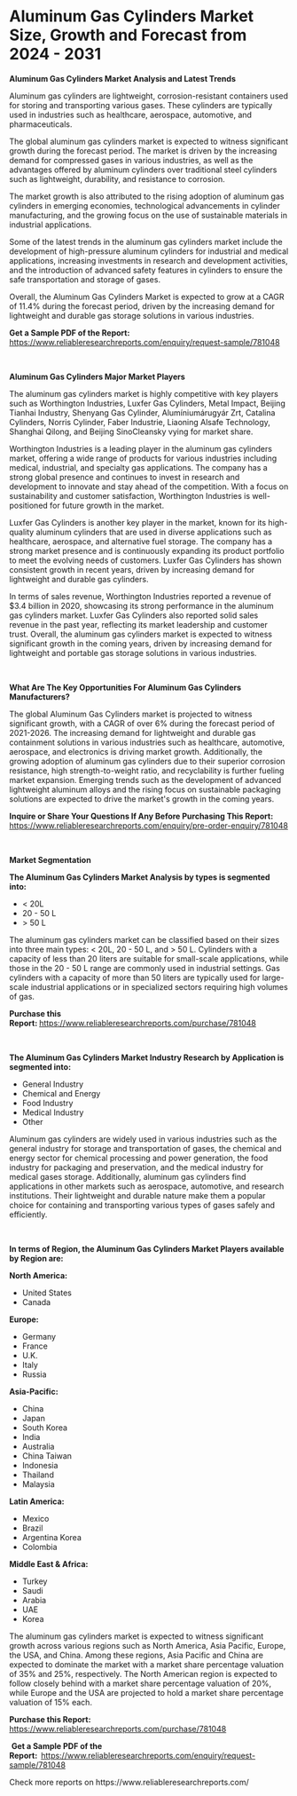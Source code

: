 <p><h1>Aluminum Gas Cylinders Market Size, Growth and Forecast from 2024 - 2031</h1></p><p><strong>Aluminum Gas Cylinders Market Analysis and Latest Trends</strong></p>
<p><p>Aluminum gas cylinders are lightweight, corrosion-resistant containers used for storing and transporting various gases. These cylinders are typically used in industries such as healthcare, aerospace, automotive, and pharmaceuticals.</p><p>The global aluminum gas cylinders market is expected to witness significant growth during the forecast period. The market is driven by the increasing demand for compressed gases in various industries, as well as the advantages offered by aluminum cylinders over traditional steel cylinders such as lightweight, durability, and resistance to corrosion.</p><p>The market growth is also attributed to the rising adoption of aluminum gas cylinders in emerging economies, technological advancements in cylinder manufacturing, and the growing focus on the use of sustainable materials in industrial applications.</p><p>Some of the latest trends in the aluminum gas cylinders market include the development of high-pressure aluminum cylinders for industrial and medical applications, increasing investments in research and development activities, and the introduction of advanced safety features in cylinders to ensure the safe transportation and storage of gases.</p><p>Overall, the Aluminum Gas Cylinders Market is expected to grow at a CAGR of 11.4% during the forecast period, driven by the increasing demand for lightweight and durable gas storage solutions in various industries.</p></p>
<p><strong>Get a Sample PDF of the Report:&nbsp;</strong> <a href="https://www.reliableresearchreports.com/enquiry/request-sample/781048">https://www.reliableresearchreports.com/enquiry/request-sample/781048</a></p>
<p>&nbsp;</p>
<p><strong>Aluminum Gas Cylinders Major Market Players</strong></p>
<p><p>The aluminum gas cylinders market is highly competitive with key players such as Worthington Industries, Luxfer Gas Cylinders, Metal Impact, Beijing Tianhai Industry, Shenyang Gas Cylinder, Alumíniumárugyár Zrt, Catalina Cylinders, Norris Cylinder, Faber Industrie, Liaoning Alsafe Technology, Shanghai Qilong, and Beijing SinoCleansky vying for market share.</p><p>Worthington Industries is a leading player in the aluminum gas cylinders market, offering a wide range of products for various industries including medical, industrial, and specialty gas applications. The company has a strong global presence and continues to invest in research and development to innovate and stay ahead of the competition. With a focus on sustainability and customer satisfaction, Worthington Industries is well-positioned for future growth in the market.</p><p>Luxfer Gas Cylinders is another key player in the market, known for its high-quality aluminum cylinders that are used in diverse applications such as healthcare, aerospace, and alternative fuel storage. The company has a strong market presence and is continuously expanding its product portfolio to meet the evolving needs of customers. Luxfer Gas Cylinders has shown consistent growth in recent years, driven by increasing demand for lightweight and durable gas cylinders.</p><p>In terms of sales revenue, Worthington Industries reported a revenue of $3.4 billion in 2020, showcasing its strong performance in the aluminum gas cylinders market. Luxfer Gas Cylinders also reported solid sales revenue in the past year, reflecting its market leadership and customer trust. Overall, the aluminum gas cylinders market is expected to witness significant growth in the coming years, driven by increasing demand for lightweight and portable gas storage solutions in various industries.</p></p>
<p>&nbsp;</p>
<p><strong>What Are The Key Opportunities For Aluminum Gas Cylinders Manufacturers?</strong></p>
<p><p>The global Aluminum Gas Cylinders market is projected to witness significant growth, with a CAGR of over 6% during the forecast period of 2021-2026. The increasing demand for lightweight and durable gas containment solutions in various industries such as healthcare, automotive, aerospace, and electronics is driving market growth. Additionally, the growing adoption of aluminum gas cylinders due to their superior corrosion resistance, high strength-to-weight ratio, and recyclability is further fueling market expansion. Emerging trends such as the development of advanced lightweight aluminum alloys and the rising focus on sustainable packaging solutions are expected to drive the market's growth in the coming years.</p></p>
<p><strong>Inquire or Share Your Questions If Any Before Purchasing This Report:</strong> <a href="https://www.reliableresearchreports.com/enquiry/pre-order-enquiry/781048">https://www.reliableresearchreports.com/enquiry/pre-order-enquiry/781048</a></p>
<p>&nbsp;</p>
<p><strong>Market Segmentation</strong></p>
<p><strong>The Aluminum Gas Cylinders Market Analysis by types is segmented into:</strong></p>
<p><ul><li>< 20L</li><li>20 - 50 L</li><li>> 50 L</li></ul></p>
<p><p>The aluminum gas cylinders market can be classified based on their sizes into three main types: < 20L, 20 - 50 L, and > 50 L. Cylinders with a capacity of less than 20 liters are suitable for small-scale applications, while those in the 20 - 50 L range are commonly used in industrial settings. Gas cylinders with a capacity of more than 50 liters are typically used for large-scale industrial applications or in specialized sectors requiring high volumes of gas.</p></p>
<p><strong>Purchase this Report:&nbsp;</strong><a href="https://www.reliableresearchreports.com/purchase/781048">https://www.reliableresearchreports.com/purchase/781048</a></p>
<p>&nbsp;</p>
<p><strong>The Aluminum Gas Cylinders Market Industry Research by Application is segmented into:</strong></p>
<p><ul><li>General Industry</li><li>Chemical and Energy</li><li>Food Industry</li><li>Medical Industry</li><li>Other</li></ul></p>
<p><p>Aluminum gas cylinders are widely used in various industries such as the general industry for storage and transportation of gases, the chemical and energy sector for chemical processing and power generation, the food industry for packaging and preservation, and the medical industry for medical gases storage. Additionally, aluminum gas cylinders find applications in other markets such as aerospace, automotive, and research institutions. Their lightweight and durable nature make them a popular choice for containing and transporting various types of gases safely and efficiently.</p></p>
<p>&nbsp;</p>
<p><strong>In terms of Region, the Aluminum Gas Cylinders Market Players available by Region are:</strong></p>
<p>
    <p> <strong> North America: </strong>
        <ul>
            <li>United States</li>
            <li>Canada</li>
        </ul>
        </p> 
    <p> <strong> Europe: </strong>
        <ul>
            <li>Germany</li>
            <li>France</li>
            <li>U.K.</li>
            <li>Italy</li>
            <li>Russia</li>
        </ul>
        </p> 
    <p> <strong> Asia-Pacific: </strong>
        <ul>
            <li>China</li>
            <li>Japan</li>
            <li>South Korea</li>
            <li>India</li>
            <li>Australia</li>
            <li>China Taiwan</li>
            <li>Indonesia</li>
            <li>Thailand</li>
            <li>Malaysia</li>
        </ul>
        </p> 
    <p> <strong> Latin America: </strong>
        <ul>
            <li>Mexico</li>
            <li>Brazil</li>
            <li>Argentina Korea</li>
            <li>Colombia</li>
        </ul>
        </p> 
    <p> <strong> Middle East & Africa: </strong>
        <ul>
            <li>Turkey</li>
            <li>Saudi</li>
            <li>Arabia</li>
            <li>UAE</li>
            <li>Korea</li>
        </ul>
    </p>
    </p>
<p><p>The aluminum gas cylinders market is expected to witness significant growth across various regions such as North America, Asia Pacific, Europe, the USA, and China. Among these regions, Asia Pacific and China are expected to dominate the market with a market share percentage valuation of 35% and 25%, respectively. The North American region is expected to follow closely behind with a market share percentage valuation of 20%, while Europe and the USA are projected to hold a market share percentage valuation of 15% each.</p></p>
<p><strong>Purchase this Report: </strong><a href="https://www.reliableresearchreports.com/purchase/781048">https://www.reliableresearchreports.com/purchase/781048</a></p>
<p>&nbsp;<strong>Get a Sample PDF of the Report:&nbsp;&nbsp;</strong><a href="https://www.reliableresearchreports.com/enquiry/request-sample/781048">https://www.reliableresearchreports.com/enquiry/request-sample/781048</a></p>
<p><strong></strong></p>
<p>Check more reports on https://www.reliableresearchreports.com/</p>